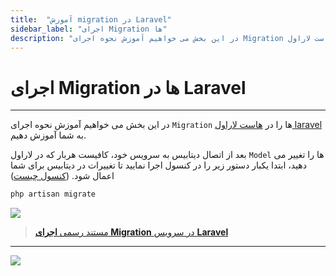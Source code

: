 ```yaml
---
title:  "آموزش migration در Laravel" 
sidebar_label: "اجرای Migration ها"
description: "در این بخش می خواهیم آموزش نحوه اجرای Migration ها را در هاست لاراول laravel به شما آموزش دهیم."
---
```


# اجرای Migration ها در Laravel
---

در این بخش می خواهیم آموزش نحوه اجرای `Migration` ها را در [هاست لاراول laravel](https://chabokan.net/cloud-hosting/php/laravel/) به شما آموزش دهیم.

بعد از اتصال دیتابیس به سرویس خود، کافیست هربار که در لاراول `Model` ها را تغییر می دهید، ابتدا یکبار دستور زیر را در کنسول اجرا نمایید تا تغییرات در دیتابیس برای شما اعمال شود. ([کنسول چیست](https://docs.chabokan.net/features/console/))

```php
php artisan migrate
```

![](https://s1.chabokan.net/docs/images/console-chabokan.jpg)

> [مستند رسمی **اجرای Migration** در سرویس **Laravel**](https://laravel.com/docs/10.x/artisan#introduction)

---
<a href="https://hub.chabokan.net/fa/services/create/laravel" ><img src="https://s1.chabokan.net/docs/images/laravel-banner.png" /></a>